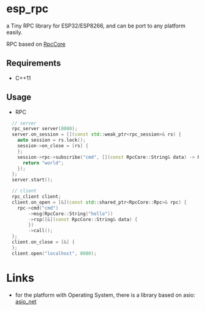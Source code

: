 # esp_rpc

a Tiny RPC library for ESP32/ESP8266, and can be port to any platform easily.

RPC based on [RpcCore](https://github.com/shuai132/RpcCore)

## Requirements

* C++11

## Usage

* RPC

```c++
  // server
  rpc_server server(8080);
  server.on_session = [](const std::weak_ptr<rpc_session>& rs) {
    auto session = rs.lock();
    session->on_close = [rs] {
    };
    session->rpc->subscribe("cmd", [](const RpcCore::String& data) -> RpcCore::String {
      return "world";
    });
  };
  server.start();
```

```c++
  // client
  rpc_client client;
  client.on_open = [&](const std::shared_ptr<RpcCore::Rpc>& rpc) {
    rpc->cmd("cmd")
        ->msg(RpcCore::String("hello"))
        ->rsp([&](const RpcCore::String& data) {
        })
        ->call();
  };
  client.on_close = [&] {
  };
  client.open("localhost", 8080);
```

# Links

* for the platform with Operating System, there is a library based on
  asio: [asio_net](https://github.com/shuai132/asio_net)
